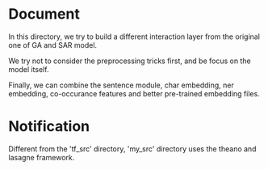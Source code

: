 # Document

In this directory, we try to build a different interaction layer from the original one of GA and SAR model.

We try not to consider the preprocessing tricks first, and be focus on the model itself.

Finally, we can combine the sentence module, char embedding, ner embedding, co-occurance features and better pre-trained embedding files.


# Notification

Different from the 'tf_src' directory, 'my_src' directory uses the theano and lasagne framework.
